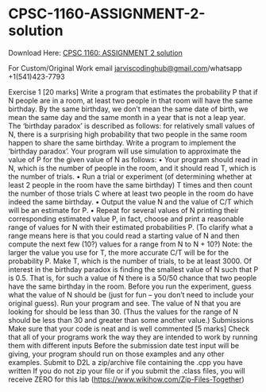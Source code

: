 # CPSC-1160-ASSIGNMENT-2-solution

Download Here: [CPSC 1160: ASSIGNMENT 2 solution](https://jarviscodinghub.com/assignment/cpsc-1160-assignment-2-solution/)

For Custom/Original Work email jarviscodinghub@gmail.com/whatsapp +1(541)423-7793

Exercise 1 [20 marks]
Write a program that estimates the probability P that if N people are in a room, at least two people in that room will have the same birthday.
By the same birthday, we don’t mean the same date of birth, we mean the same day and the same month in a year that is not a leap year.
The ‘birthday paradox’ is described as follows: for relatively small values of N, there is a surprising high probability that two people in the same room happen to share the same birthday.
Write a program to implement the ‘birthday paradox’. Your program will use simulation to approximate the value of P for the given value of N as follows:
• Your program should read in N, which is the number of people in the room, and it should read T, which is the number of trials. • Run a trial or experiment (of determining whether at least 2 people in the room have the same birthday) T times and then count the number of those trials C where at least two people in the room do have indeed the same birthday. • Output the value N and the value of C/T which will be an estimate for P. • Repeat for several values of N printing their corresponding estimated value P, in fact, choose and print a reasonable range of values for N with their estimated probabilities P. (To clarify what a range means here is that you could read a starting value of N and then compute the next few (10?) values for a range from N to N + 10?)
Note: the larger the value you use for T, the more accurate C/T will be for the probability P. Make T, which is the number of trials, to be at least 3000.
Of interest in the birthday paradox is finding the smallest value of N such that P is 0.5. That is, for such a value of N there is a 50/50 chance that two people have the same birthday in the room. Before you run the experiment, guess what the value of N should be (just for fun – you don’t need to include your original guess). Run your program and see. The value of N that you are looking for should be less than 30. (Thus the values for the range of N should be less than 30 and greater than some another value.)
Submissions
Make sure that your code is neat and is well commented [5 marks]
Check that all of your programs work the way they are intended to work by running them with different inputs
Before the submission date test input will be giving, your program should run on those examples and any other examples.
Submit to D2L a zip/archive file containing the .cpp you have written
If you do not zip your file or if you submit the .class files, you will receive ZERO for this lab (https://www.wikihow.com/Zip-Files-Together)
